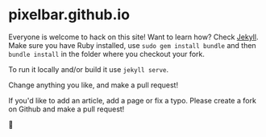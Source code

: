 # pixelbar.github.io

Everyone is welcome to hack on this site! Want to learn how? Check [Jekyll](http://jekyllrb.com). Make sure you have Ruby installed, use `sudo gem install bundle` and then `bundle install` in the folder where you checkout your fork.

To run it locally and/or build it use `jekyll serve`.

Change anything you like, and make a pull request!

If you'd like to add an article, add a page or fix a typo. Please create a fork on Github and make a pull request!

🍆

